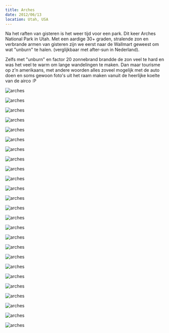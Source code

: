 ```yaml
---
title: Arches
date: 2012/06/13
location: Utah, USA
---
```


Na het raften van gisteren is het weer tijd voor een park. Dit keer Arches National Park in Utah.
Met een aardige 30+ graden, stralende zon en verbrande armen van gisteren zijn we eerst naar de Wallmart geweest om wat "unburn" te halen. (verglijkbaar met after-sun in Nederland).

Zelfs met "unburn" en factor 20 zonnebrand brandde de zon veel te hard en was het veel te warm om lange wandelingen te maken. Dan maar tourisme op z'n amerikaans, met andere woorden alles zoveel mogelijk met de auto doen en soms gewoon foto's uit het raam maken vanuit de heerlijke koelte van de airco :P

![arches](http://photography.matsimitsu.com/track/uploads/4fd96a273f61b01349000014/4fd96db33f61b01349000019/large_20120613-_DSC0512.jpg)

![arches](http://photography.matsimitsu.com/track/uploads/4fd96a273f61b01349000014/4fd96db03f61b01349000017/large_20120613-_DSC0521.jpg)

![arches](http://photography.matsimitsu.com/track/uploads/4fd96a273f61b01349000014/4fd96db13f61b01349000018/large_20120613-_DSC0515.jpg)

![arches](http://photography.matsimitsu.com/track/uploads/4fd96a273f61b01349000014/4fd96db83f61b0134900001c/large_20120613-_DSC0503.jpg)

![arches](http://photography.matsimitsu.com/track/uploads/4fd96a273f61b01349000014/4fd96dbc3f61b0134900001f/large_20120613-_DSC0480.jpg)

![arches](http://photography.matsimitsu.com/track/uploads/4fd96a273f61b01349000014/4fd96dbd3f61b01349000020/large_20120613-_DSC0479.jpg)

![arches](http://photography.matsimitsu.com/track/uploads/4fd96a273f61b01349000014/4fd96dbe3f61b01349000021/large_20120613-_DSC0477.jpg)

![arches](http://photography.matsimitsu.com/track/uploads/4fd96a273f61b01349000014/4fd96dc03f61b01349000022/large_20120613-_DSC0472.jpg)

![arches](http://photography.matsimitsu.com/track/uploads/4fd96a273f61b01349000014/4fd96dc13f61b01349000023/large_20120613-_DSC0469.jpg)

![arches](http://photography.matsimitsu.com/track/uploads/4fd96a273f61b01349000014/4fd96dc23f61b01349000024/large_20120613-_DSC0462.jpg)

![arches](http://photography.matsimitsu.com/track/uploads/4fd96a273f61b01349000014/4fd96dc33f61b01349000025/large_20120613-_DSC0450.jpg)

![arches](http://photography.matsimitsu.com/track/uploads/4fd96a273f61b01349000014/4fd96dc53f61b01349000026/large_20120613-_DSC0449.jpg)

![arches](http://photography.matsimitsu.com/track/uploads/4fd96a273f61b01349000014/4fd96dc63f61b01349000027/large_20120613-_DSC0447.jpg)

![arches](http://photography.matsimitsu.com/track/uploads/4fd96a273f61b01349000014/4fd96dc73f61b01349000028/large_20120613-_DSC0445.jpg)

![arches](http://photography.matsimitsu.com/track/uploads/4fd96a273f61b01349000014/4fd96dc83f61b01349000029/large_20120613-_DSC0444.jpg)

![arches](http://photography.matsimitsu.com/track/uploads/4fd96a273f61b01349000014/4fd96dca3f61b0134900002a/large_20120613-_DSC0442.jpg)

![arches](http://photography.matsimitsu.com/track/uploads/4fd96a273f61b01349000014/4fd96dcb3f61b0134900002b/large_20120613-_DSC0435.jpg)

![arches](http://photography.matsimitsu.com/track/uploads/4fd96a273f61b01349000014/4fd96dcc3f61b0134900002c/large_20120613-_DSC0432.jpg)

![arches](http://photography.matsimitsu.com/track/uploads/4fd96a273f61b01349000014/4fd96dcd3f61b0134900002d/large_20120613-_DSC0431.jpg)

![arches](http://photography.matsimitsu.com/track/uploads/4fd96a273f61b01349000014/4fd96dd03f61b0134900002f/large_20120613-_DSC0426.jpg)

![arches](http://photography.matsimitsu.com/track/uploads/4fd96a273f61b01349000014/4fd96dd23f61b01349000030/large_20120613-_DSC0425.jpg)

![arches](http://photography.matsimitsu.com/track/uploads/4fd96a273f61b01349000014/4fd96dd33f61b01349000031/large_20120613-_DSC0423.jpg)

![arches](http://photography.matsimitsu.com/track/uploads/4fd96a273f61b01349000014/4fd96dd53f61b01349000032/large_20120613-_DSC0419.jpg)

![arches](http://photography.matsimitsu.com/track/uploads/4fd96a273f61b01349000014/4fd96dd63f61b01349000033/large_20120613-_DSC0412.jpg)

![arches](http://photography.matsimitsu.com/track/uploads/4fd96a273f61b01349000014/4fd96dd83f61b01349000034/large_20120613-_DSC0410.jpg)
